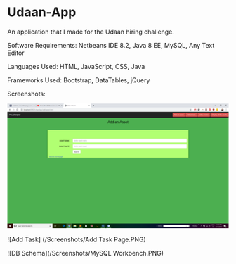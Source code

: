 # Udaan-App
An application that I made for the Udaan hiring challenge.

Software Requirements: Netbeans IDE 8.2, Java 8 EE, MySQL, Any Text Editor

Languages Used: HTML, JavaScript, CSS, Java

Frameworks Used: Bootstrap, DataTables, jQuery

Screenshots:

![Add Asset](https://raw.githubusercontent.com/shreayan98c/Udaan-App/master/Screenshots/Add%20Asset%20Page.PNG)

![Add Task] (/Screenshots/Add Task Page.PNG)

![DB Schema](/Screenshots/MySQL Workbench.PNG)
